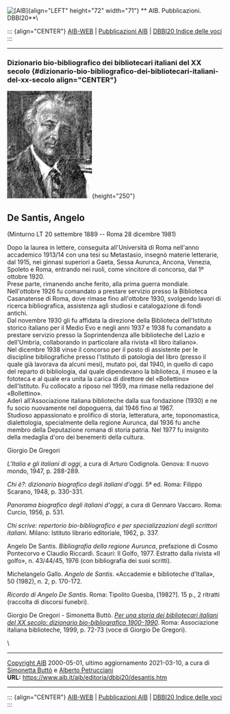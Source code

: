 ![\[AIB\]](/aib/wi/aibv72.gif){align="LEFT" height="72" width="71"}
** AIB. Pubblicazioni. DBBI20**\

::: {align="CENTER"}
[AIB-WEB](/) \| [Pubblicazioni AIB](/pubblicazioni/) \| [DBBI20 Indice
delle voci](dbbi20.htm)
:::

------------------------------------------------------------------------

### Dizionario bio-bibliografico dei bibliotecari italiani del XX secolo {#dizionario-bio-bibliografico-dei-bibliotecari-italiani-del-xx-secolo align="CENTER"}

![\[Ritratto\]](desantis.jpg){height="250"}

## De Santis, Angelo

(Minturno LT 20 settembre 1889 -- Roma 28 dicembre 1981)

Dopo la laurea in lettere, conseguita all\'Università di Roma nell\'anno
accademico 1913/14 con una tesi su Metastasio, insegnò materie
letterarie, dal 1915, nei ginnasi superiori a Gaeta, Sessa Aurunca,
Ancona, Venezia, Spoleto e Roma, entrando nei ruoli, come vincitore di
concorso, dal 1º ottobre 1920.\
Prese parte, rimanendo anche ferito, alla prima guerra mondiale.\
Nell\'ottobre 1926 fu comandato a prestare servizio presso la Biblioteca
Casanatense di Roma, dove rimase fino all\'ottobre 1930, svolgendo
lavori di ricerca bibliografica, assistenza agli studiosi e
catalogazione di fondi antichi.\
Dal novembre 1930 gli fu affidata la direzione della Biblioteca
dell\'Istituto storico italiano per il Medio Evo e negli anni 1937 e
1938 fu comandato a prestare servizio presso la Soprintendenza alle
biblioteche del Lazio e dell\'Umbria, collaborando in particolare alla
rivista «Il libro italiano».\
Nel dicembre 1938 vinse il concorso per il posto di assistente per le
discipline bibliografiche presso l\'Istituto di patologia del libro
(presso il quale già lavorava da alcuni mesi), mutato poi, dal 1940, in
quello di capo del reparto di bibliologia, dal quale dipendevano la
biblioteca, il museo e la fototeca e al quale era unita la carica di
direttore del «Bollettino» dell\'Istituto. Fu collocato a riposo nel
1959, ma rimase nella redazione del «Bollettino».\
Aderì all\'Associazione italiana biblioteche dalla sua fondazione (1930)
e ne fu socio nuovamente nel dopoguerra, dal 1946 fino al 1967.\
Studioso appassionato e prolifico di storia, letteratura, arte,
toponomastica, dialettologia, specialmente della regione Aurunca, dal
1936 fu anche membro della Deputazione romana di storia patria. Nel 1977
fu insignito della medaglia d\'oro dei benemeriti della cultura.

Giorgio De Gregori

*L\'Italia e gli italiani di oggi*, a cura di Arturo Codignola. Genova:
Il nuovo mondo, 1947, p. 288-289.

*Chi è?: dizionario biografico degli italiani d\'oggi*. 5ª ed. Roma:
Filippo Scarano, 1948, p. 330-331.

*Panorama biografico degli italiani d\'oggi*, a cura di Gennaro Vaccaro.
Roma: Curcio, 1956, p. 531.

*Chi scrive: repertorio bio-bibliografico e per specializzazioni degli
scrittori italiani*. Milano: Istituto librario editoriale, 1962, p. 337.

Angelo De Santis. *Bibliografia della regione Aurunca*, prefazione di
Cosmo Pontecorvo e Claudio Riccardi. Scauri: Il Golfo, 1977. Estratto
dalla rivista «Il golfo», n. 43/44/45, 1976 (con bibliografia dei suoi
scritti).

Michelangelo Gallo. *Angelo de Santis*. «Accademie e biblioteche
d\'Italia», 50 (1982), n. 2, p. 170-172.

*Ricordo di Angelo De Santis*. Roma: Tipolito Guesba, \[1982?\]. 15 p.,
2 ritratti (raccolta di discorsi funebri).

Giorgio De Gregori - Simonetta Buttò. [*Per una storia dei bibliotecari
italiani del XX secolo: dizionario bio-bibliografico
1900-1990*](/aib/editoria/pub065.htm). Roma: Associazione italiana
biblioteche, 1999, p. 72-73 (voce di Giorgio De Gregori).

\

------------------------------------------------------------------------

[Copyright AIB](/su-questo-sito/dichiarazione-di-copyright-aib-web/)
2000-05-01, ultimo aggiornamento 2021-03-10, a cura di [Simonetta
Buttò](/aib/redazione3.htm) e [Alberto
Petrucciani](/su-questo-sito/redazione-aib-web/)\
**URL:** https://www.aib.it/aib/editoria/dbbi20/desantis.htm

------------------------------------------------------------------------

::: {align="CENTER"}
[AIB-WEB](/) \| [Pubblicazioni AIB](/pubblicazioni/) \| [DBBI20 Indice
delle voci](dbbi20.htm)
:::
